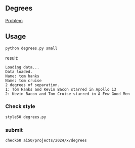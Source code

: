 ## Degrees

[Problem](https://cs50.harvard.edu/ai/2024/projects/0/degrees/)

## Usage

```sh
python degrees.py small
```

result:
```
Loading data...
Data loaded.
Name: tom hanks
Name: tom cruise
2 degrees of separation.
1: Tom Hanks and Kevin Bacon starred in Apollo 13
2: Kevin Bacon and Tom Cruise starred in A Few Good Men
```

### Check style
```sh
style50 degrees.py
```

### submit
```sh
check50 ai50/projects/2024/x/degrees
```


